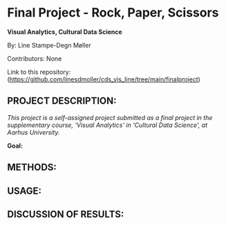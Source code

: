 # Final Project - Rock, Paper, Scissors
**Visual Analytics, Cultural Data Science**

By: Line Stampe-Degn Møller

Contributors: None

Link to this repository: (https://github.com/linesdmoller/cds_vis_line/tree/main/finalproject)

## PROJECT DESCRIPTION:
*This project is a self-assigned project submitted as a final project in the supplementary course, 'Visual Analytics' in 'Cultural Data Science', at Aarhus University.*

**Goal:**


## METHODS:


## USAGE:


## DISCUSSION OF RESULTS:


